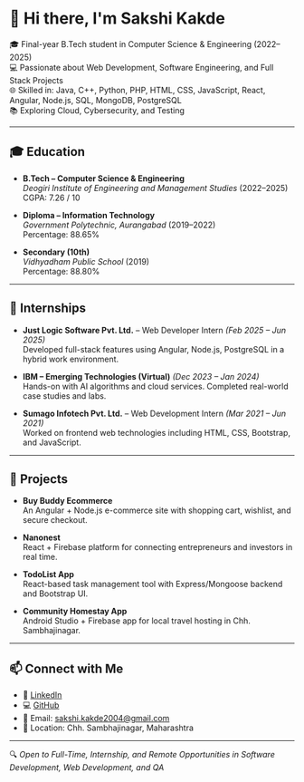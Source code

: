 # 👋 Hi there, I'm Sakshi Kakde

🎓 Final-year B.Tech student in Computer Science & Engineering (2022–2025)  
💻 Passionate about Web Development, Software Engineering, and Full Stack Projects  
🌐 Skilled in: Java, C++, Python, PHP, HTML, CSS, JavaScript, React, Angular, Node.js, SQL, MongoDB, PostgreSQL  
📚 Exploring Cloud, Cybersecurity, and Testing  

---

## 🎓 Education

- **B.Tech – Computer Science & Engineering**  
  *Deogiri Institute of Engineering and Management Studies* (2022–2025)  
  CGPA: 7.26 / 10

- **Diploma – Information Technology**  
  *Government Polytechnic, Aurangabad* (2019–2022)  
  Percentage: 88.65%

- **Secondary (10th)**  
  *Vidhyadham Public School* (2019)  
  Percentage: 88.80%

---

## 💼 Internships

- **Just Logic Software Pvt. Ltd.** – Web Developer Intern *(Feb 2025 – Jun 2025)*  
  Developed full-stack features using Angular, Node.js, PostgreSQL in a hybrid work environment.

- **IBM – Emerging Technologies (Virtual)** *(Dec 2023 – Jan 2024)*  
  Hands-on with AI algorithms and cloud services. Completed real-world case studies and labs.

- **Sumago Infotech Pvt. Ltd.** – Web Development Intern *(Mar 2021 – Jun 2021)*  
  Worked on frontend web technologies including HTML, CSS, Bootstrap, and JavaScript.

---

## 🚀 Projects

- **Buy Buddy Ecommerce**  
  An Angular + Node.js e-commerce site with shopping cart, wishlist, and secure checkout.

- **Nanonest**  
  React + Firebase platform for connecting entrepreneurs and investors in real time.

- **TodoList App**  
  React-based task management tool with Express/Mongoose backend and Bootstrap UI.

- **Community Homestay App**  
  Android Studio + Firebase app for local travel hosting in Chh. Sambhajinagar.

---

## 📫 Connect with Me

- 💼 [LinkedIn](https://www.linkedin.com/in/sakshi-kakde-113712270)  
- 💻 [GitHub](https://github.com/sakshi123kakde)  
- 📧 Email: sakshi.kakde2004@gmail.com  
- 📍 Location: Chh. Sambhajinagar, Maharashtra

---

🔍 *Open to Full-Time, Internship, and Remote Opportunities in Software Development, Web Development, and QA*
